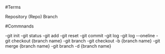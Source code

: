 #Terms

Repository (Repo)
Branch

#Commnands

-git init
-git status
-git add
-git reset
-git commit
-git log
-git log --oneline
-git checkout {branch name}
-git branch
-git checkout -b {branch name}
-git merge {branch name}
-git branch -d {branch name}